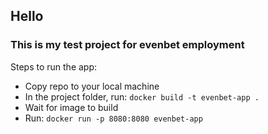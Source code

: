 ## Hello
### This is my test project for evenbet employment

Steps to run the app:
- Copy repo to your local machine
- In the project folder, run:
    ```docker build -t evenbet-app .```
- Wait for image to build
- Run:
    ```docker run -p 8080:8080 evenbet-app```